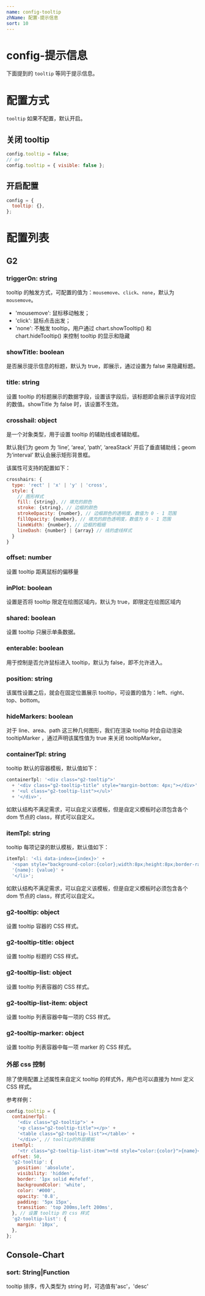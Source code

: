 ```yaml
---
name: config-tooltip
zhName: 配置-提示信息
sort: 10
---
```


# config-提示信息

下面提到的 `tooltip` 等同于提示信息。

# 配置方式

`tooltip` 如果不配置，默认开启。

## 关闭 tooltip
```javascript
config.tooltip = false;
// or
config.tooltip = { visible: false };
```

## 开启配置
```javascript
config = {
  tooltip: {},
};
```

# 配置列表

## G2

### triggerOn: string

tooltip 的触发方式，可配置的值为：`mousemove`、`click`、`none`，默认为 `mousemove`。

- 'mousemove': 鼠标移动触发；
- 'click': 鼠标点击出发；
- 'none': 不触发 tooltip，用户通过 chart.showTooltip() 和 chart.hideTooltip() 来控制 tooltip 的显示和隐藏

### showTitle: boolean

是否展示提示信息的标题，默认为 true，即展示，通过设置为 false 来隐藏标题。

### title: string

设置 tooltip 的标题展示的数据字段，设置该字段后，该标题即会展示该字段对应的数值。showTitle 为 false 时，该设置不生效。

### crosshail: object

是一个对象类型，用于设置 tooltip 的辅助线或者辅助框。

默认我们为 geom 为 ‘line’, ‘area’, ‘path’, ‘areaStack’ 开启了垂直辅助线；geom 为‘interval’ 默认会展示矩形背景框。

该属性可支持的配置如下：

```javascript
crosshairs: {
  type: 'rect' | 'x' | 'y' | 'cross',
  style: {
    // 图形样式
    fill: {string}, // 填充的颜色
    stroke: {string}, // 边框的颜色
    strokeOpacity: {number}, // 边框颜色的透明度，数值为 0 - 1 范围
    fillOpacity: {number}, // 填充的颜色透明度，数值为 0 - 1 范围
    lineWidth: {number}, // 边框的粗细
    lineDash: {number} | {array} // 线的虚线样式
  }
}
```

### offset: number

设置 tooltip 距离鼠标的偏移量

### inPlot: boolean

设置是否将 tooltip 限定在绘图区域内，默认为 true，即限定在绘图区域内

### shared: boolean

设置 tooltip 只展示单条数据。

### enterable: boolean

用于控制是否允许鼠标进入 tooltip，默认为 false，即不允许进入。

### position: string

该属性设置之后，就会在固定位置展示 tooltip，可设置的值为：left、right、top、bottom。

### hideMarkers: boolean

对于 line、area、path 这三种几何图形，我们在渲染 tooltip 时会自动渲染 tooltipMarker ，通过声明该属性值为 true 来关闭 tooltipMarker。

### containerTpl: string

tooltip 默认的容器模板，默认值如下：

```javascript
containerTpl: '<div class="g2-tooltip">'
  + '<div class="g2-tooltip-title" style="margin-bottom: 4px;"></div>'
  + '<ul class="g2-tooltip-list"></ul>'
  + '</div>',
```

如默认结构不满足需求，可以自定义该模板，但是自定义模板时必须包含各个 dom 节点的 class，样式可以自定义。

### itemTpl: string

tooltip 每项记录的默认模板，默认值如下：

```javascript
itemTpl: '<li data-index={index}>' +
  '<span style="background-color:{color};width:8px;height:8px;border-radius:50%;display:inline-block;margin-right:8px;"></span>' +
  '{name}: {value}' +
  '</li>';
```

如默认结构不满足需求，可以自定义该模板，但是自定义模板时必须包含各个 dom 节点的 class，样式可以自定义。

### g2-tooltip: object

设置 tooltip 容器的 CSS 样式。

### g2-tooltip-title: object

设置 tooltip 标题的 CSS 样式。

### g2-tooltip-list: object

设置 tooltip 列表容器的 CSS 样式。

### g2-tooltip-list-item: object

设置 tooltip 列表容器中每一项的 CSS 样式。

### g2-tooltip-marker: object

设置 tooltip 列表容器中每一项 marker 的 CSS 样式。

### 外部 css 控制

除了使用配置上述属性来自定义 tooltip 的样式外，用户也可以直接为 html 定义 CSS 样式。

参考样例：

```javascript
config.tooltip = {
  containerTpl:
    '<div class="g2-tooltip">' +
    '<p class="g2-tooltip-title"></p>' +
    '<table class="g2-tooltip-list"></table>' +
    '</div>', // tooltip的外层模板
  itemTpl:
    '<tr class="g2-tooltip-list-item"><td style="color:{color}">{name}</td><td>{value}</td></tr>', // 支持的字段 index,color,name,value
  offset: 50,
  'g2-tooltip': {
    position: 'absolute',
    visibility: 'hidden',
    border: '1px solid #efefef',
    backgroundColor: 'white',
    color: '#000',
    opacity: '0.8',
    padding: '5px 15px',
    transition: 'top 200ms,left 200ms',
  }, // 设置 tooltip 的 css 样式
  'g2-tooltip-list': {
    margin: '10px',
  },
};
```

## Console-Chart

### sort: String|Function
tooltip 排序，传入类型为 string 时，可选值有'asc'，'desc'
